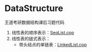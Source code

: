 # DataStructure
王道考研数据结构课后习题代码

1. 线性表的顺序表示：[SeqList.cpp](https://github.com/ChengXinyun/DataStructure/blob/main/SeqList.cpp)
2. 线性表的链式表示：
    - 带头结点的单链表：[LinkedList.cpp](https://github.com/ChengXinyun/DataStructure/blob/main/LinkedList.cpp)
